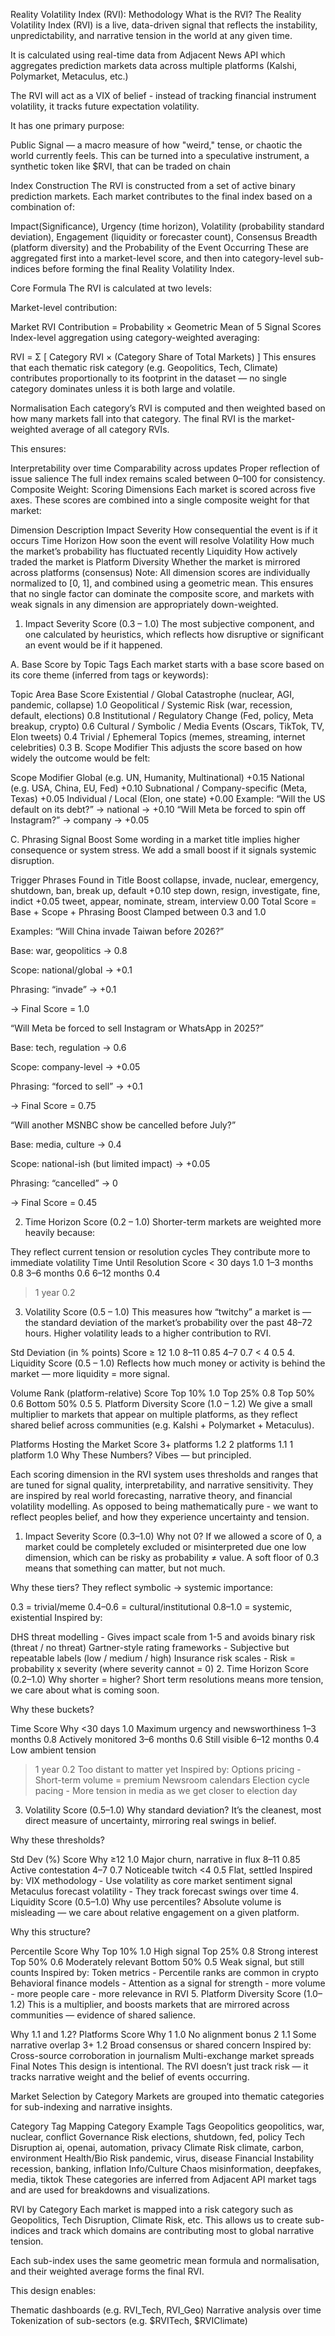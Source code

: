 Reality Volatility Index (RVI): Methodology
What is the RVI?
The Reality Volatility Index (RVI) is a live, data-driven signal that reflects the instability, unpredictability, and narrative tension in the world at any given time.

It is calculated using real-time data from Adjacent News API which aggregates prediction markets data across multiple platforms (Kalshi, Polymarket, Metaculus, etc.)

The RVI will act as a VIX of belief - instead of tracking financial instrument volatility, it tracks future expectation volatility.

It has one primary purpose:

Public Signal — a macro measure of how "weird," tense, or chaotic the world currently feels.
This can be turned into a speculative instrument, a synthetic token like $RVI, that can be traded on chain

Index Construction
The RVI is constructed from a set of active binary prediction markets. Each market contributes to the final index based on a combination of:

Impact(Significance),
Urgency (time horizon),
Volatility (probability standard deviation),
Engagement (liquidity or forecaster count),
Consensus Breadth (platform diversity)
and the Probability of the Event Occurring
These are aggregated first into a market-level score, and then into category-level sub-indices before forming the final Reality Volatility Index.

Core Formula
The RVI is calculated at two levels:

Market-level contribution:

Market RVI Contribution = Probability × Geometric Mean of 5 Signal Scores
Index-level aggregation using category-weighted averaging:

RVI = Σ [ Category RVI × (Category Share of Total Markets) ]
This ensures that each thematic risk category (e.g. Geopolitics, Tech, Climate) contributes proportionally to its footprint in the dataset — no single category dominates unless it is both large and volatile.

Normalisation
Each category’s RVI is computed and then weighted based on how many markets fall into that category. The final RVI is the market-weighted average of all category RVIs.

This ensures:

Interpretability over time
Comparability across updates
Proper reflection of issue salience
The full index remains scaled between 0–100 for consistency.
Composite Weight: Scoring Dimensions
Each market is scored across five axes. These scores are combined into a single composite weight for that market:

Dimension	Description
Impact Severity	How consequential the event is if it occurs
Time Horizon	How soon the event will resolve
Volatility	How much the market’s probability has fluctuated recently
Liquidity	How actively traded the market is
Platform Diversity	Whether the market is mirrored across platforms (consensus)
Note: All dimension scores are individually normalized to [0, 1], and combined using a geometric mean. This ensures that no single factor can dominate the composite score, and markets with weak signals in any dimension are appropriately down-weighted.

1. Impact Severity Score (0.3 – 1.0)
The most subjective component, and one calculated by heuristics, which reflects how disruptive or significant an event would be if it happened.

A. Base Score by Topic Tags
Each market starts with a base score based on its core theme (inferred from tags or keywords):

Topic Area	Base Score
Existential / Global Catastrophe (nuclear, AGI, pandemic, collapse)	1.0
Geopolitical / Systemic Risk (war, recession, default, elections)	0.8
Institutional / Regulatory Change (Fed, policy, Meta breakup, crypto)	0.6
Cultural / Symbolic / Media Events (Oscars, TikTok, TV, Elon tweets)	0.4
Trivial / Ephemeral Topics (memes, streaming, internet celebrities)	0.3
B. Scope Modifier
This adjusts the score based on how widely the outcome would be felt:

Scope	Modifier
Global (e.g. UN, Humanity, Multinational)	+0.15
National (e.g. USA, China, EU, Fed)	+0.10
Subnational / Company-specific (Meta, Texas)	+0.05
Individual / Local (Elon, one state)	+0.00
Example:
“Will the US default on its debt?” → national → +0.10
“Will Meta be forced to spin off Instagram?” → company → +0.05

C. Phrasing Signal Boost
Some wording in a market title implies higher consequence or system stress. We add a small boost if it signals systemic disruption.

Trigger Phrases Found in Title	Boost
collapse, invade, nuclear, emergency, shutdown, ban, break up, default	+0.10
step down, resign, investigate, fine, indict	+0.05
tweet, appear, nominate, stream, interview	0.00
Total Score = Base + Scope + Phrasing Boost
Clamped between 0.3 and 1.0

Examples:
“Will China invade Taiwan before 2026?”

Base: war, geopolitics → 0.8

Scope: national/global → +0.1

Phrasing: “invade” → +0.1

→ Final Score = 1.0

“Will Meta be forced to sell Instagram or WhatsApp in 2025?”

Base: tech, regulation → 0.6

Scope: company-level → +0.05

Phrasing: “forced to sell” → +0.1

→ Final Score = 0.75

“Will another MSNBC show be cancelled before July?”

Base: media, culture → 0.4

Scope: national-ish (but limited impact) → +0.05

Phrasing: “cancelled” → 0

→ Final Score = 0.45

2. Time Horizon Score (0.2 – 1.0)
Shorter-term markets are weighted more heavily because:

They reflect current tension or resolution cycles
They contribute more to immediate volatility
Time Until Resolution	Score
< 30 days	1.0
1–3 months	0.8
3–6 months	0.6
6–12 months	0.4
> 1 year	0.2
3. Volatility Score (0.5 – 1.0)
This measures how “twitchy” a market is — the standard deviation of the market’s probability over the past 48–72 hours. Higher volatility leads to a higher contribution to RVI.

Std Deviation (in % points)	Score
≥ 12	1.0
8–11	0.85
4–7	0.7
< 4	0.5
4. Liquidity Score (0.5 – 1.0)
Reflects how much money or activity is behind the market — more liquidity = more signal.

Volume Rank (platform-relative)	Score
Top 10%	1.0
Top 25%	0.8
Top 50%	0.6
Bottom 50%	0.5
5. Platform Diversity Score (1.0 – 1.2)
We give a small multiplier to markets that appear on multiple platforms, as they reflect shared belief across communities (e.g. Kalshi + Polymarket + Metaculus).

Platforms Hosting the Market	Score
3+ platforms	1.2
2 platforms	1.1
1 platform	1.0
Why These Numbers?
Vibes — but principled.

Each scoring dimension in the RVI system uses thresholds and ranges that are tuned for signal quality, interpretability, and narrative sensitivity. They are inspired by real world forecasting, narrative theory, and financial volatility modelling. As opposed to being mathematically pure - we want to reflect peoples belief, and how they experience uncertainty and tension.

1. Impact Severity Score (0.3–1.0)
Why not 0?
If we allowed a score of 0, a market could be completely excluded or misinterpreted due one low dimension, which can be risky as probability ≠ value. A soft floor of 0.3 means that something can matter, but not much.

Why these tiers?
They reflect symbolic → systemic importance:

0.3 = trivial/meme
0.4–0.6 = cultural/institutional
0.8–1.0 = systemic, existential
Inspired by:

DHS threat modelling - Gives impact scale from 1-5 and avoids binary risk (threat / no threat)
Gartner-style rating frameworks - Subjective but repeatable labels (low / medium / high)
Insurance risk scales - Risk = probability x severity (where severity cannot = 0)
2. Time Horizon Score (0.2–1.0)
Why shorter = higher?
Short term resolutions means more tension, we care about what is coming soon.

Why these buckets?

Time	Score	Why
<30 days	1.0	Maximum urgency and newsworthiness
1–3 months	0.8	Actively monitored
3–6 months	0.6	Still visible
6–12 months	0.4	Low ambient tension
>1 year	0.2	Too distant to matter yet
Inspired by:
Options pricing - Short-term volume = premium
Newsroom calendars
Election cycle pacing - More tension in media as we get closer to election day
3. Volatility Score (0.5–1.0)
Why standard deviation?
It’s the cleanest, most direct measure of uncertainty, mirroring real swings in belief.

Why these thresholds?

Std Dev (%)	Score	Why
≥12	1.0	Major churn, narrative in flux
8–11	0.85	Active contestation
4–7	0.7	Noticeable twitch
<4	0.5	Flat, settled
Inspired by:
VIX methodology - Use volatility as core market sentiment signal
Metaculus forecast volatility - They track forecast swings over time
4. Liquidity Score (0.5–1.0)
Why use percentiles?
Absolute volume is misleading — we care about relative engagement on a given platform.

Why this structure?

Percentile	Score	Why
Top 10%	1.0	High signal
Top 25%	0.8	Strong interest
Top 50%	0.6	Moderately relevant
Bottom 50%	0.5	Weak signal, but still counts
Inspired by:
Token metrics - Percentile ranks are common in crypto
Behavioral finance models - Attention as a signal for strength - more volume - more people care - more relevance in RVI
5. Platform Diversity Score (1.0–1.2)
This is a multiplier, and boosts markets that are mirrored across communities — evidence of shared salience.

Why 1.1 and 1.2?
Platforms	Score	Why
1	1.0	No alignment bonus
2	1.1	Some narrative overlap
3+	1.2	Broad consensus or shared concern
Inspired by:
Cross-source corroboration in journalism
Multi-exchange market spreads
Final Notes
This design is intentional. The RVI doesn’t just track risk — it tracks narrative weight and the belief of events occurring.

Market Selection by Category
Markets are grouped into thematic categories for sub-indexing and narrative insights.

Category Tag Mapping
Category	Example Tags
Geopolitics	geopolitics, war, nuclear, conflict
Governance Risk	elections, shutdown, fed, policy
Tech Disruption	ai, openai, automation, privacy
Climate Risk	climate, carbon, environment
Health/Bio Risk	pandemic, virus, disease
Financial Instability	recession, banking, inflation
Info/Culture Chaos	misinformation, deepfakes, media, tiktok
These categories are inferred from Adjacent API market tags and are used for breakdowns and visualizations.

RVI by Category
Each market is mapped into a risk category such as Geopolitics, Tech Disruption, Climate Risk, etc. This allows us to create sub-indices and track which domains are contributing most to global narrative tension.

Each sub-index uses the same geometric mean formula and normalisation, and their weighted average forms the final RVI.

This design enables:

Thematic dashboards (e.g. RVI_Tech, RVI_Geo)
Narrative analysis over time
Tokenization of sub-sectors (e.g. $RVITech, $RVIClimate)
